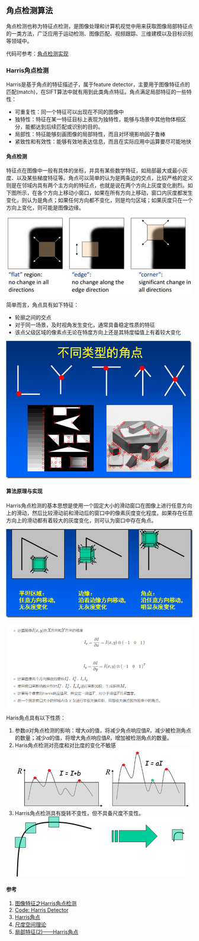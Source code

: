 ## 角点检测算法

角点检测也称为特征点检测，是图像处理和计算机视觉中用来获取图像局部特征点的一类方法，广泛应用于运动检测、图像匹配、视频跟踪、三维建模以及目标识别等领域中。

代码可参考：[角点检测实现](../python/ImagePointsDetection/)


### Harris角点检测

Harris是基于角点的特征描述子，属于feature detector，主要用于图像特征点的匹配(match)，在SIFT算法中就有用到此类角点特征。角点满足局部特征的一些特性：

- 可重复性：同一个特征可以出现在不同的图像中
- 独特性：特征在某一特征目标上表现为独特性，能够与场景中其他物体相区分，能都达到后续匹配或识别的目的。
- 局部性：特征能够刻画图像的局部特性，而且对环境影响因子鲁棒
- 紧致性和有效性：能够有效地表达信息，而且在实际应用中运算要尽可能地快


#### 角点检测

特征点在图像中一般有具体的坐标，并具有某些数学特征，如局部最大或最小灰度、以及某些梯度特征等。角点可以简单的认为是两条边的交点，比较严格的定义则是在邻域内具有两个主方向的特征点，也就是说在两个方向上灰度变化剧烈。如下图所示，在各个方向上移动小窗口，如果在所有方向上移动，窗口内灰度都发生变化，则认为是角点；如果任何方向都不变化，则是均匀区域；如果灰度只在一个方向上变化，则可能是图像边缘。

![](./src/5953a445031a0.jpg)

简单而言，角点具有如下特征：
- 轮廓之间的交点
- 对于同一场景，及时视角发生变化，通常具备稳定性质的特征
- 该点父级区域的像素点无论在特度方向上还是其特度幅值上有着较大变化

![](./src/1328274-20180820212053678-579008700.png)


#### 算法原理与实现

Harris角点检测的基本思想是使用一个固定大小的滑动窗口在图像上进行任意方向上的滑动，然后比较滑动前和滑动后的窗口中的像素灰度变化程度。如果存在任意方向上的滑动都有着较大的灰度变化，则可认为窗口中存在角点。

![](./src/1328274-20180821200118673-747876394.png)

![](./src/20220830141734.png)

Haris角点具有以下性质：

1. 参数$\alpha$对角点检测的影响：增大$\alpha$的值，将减少角点响应值$R$，减少被检测角点的数量；减少$\alpha$的值，将增大角点响应值$R$，增加被检测角点的数量。
2. Haris角点检测对亮度和对比度的变化不敏感
![](./src/5953bb60bb814.jpg)
3. Harris角点检测具有旋转不变性，但不具备尺度不变性。
![](./src/5953bb317b0b6.png)

#### 参考

1. [图像特征之Harris角点检测](https://senitco.github.io/2017/06/18/image-feature-harris/)
2. [Code: Harris Detector](https://github.com/ronnyyoung/ImageFeatures)
3. [Harris角点](https://www.cnblogs.com/ronny/p/4009425.html)
4. [尺度空间理论](https://www.cnblogs.com/ronny/p/3886013.html)
5. [局部特征(2)——Harris角点](https://blog.csdn.net/jwh_bupt/article/details/7628665)


